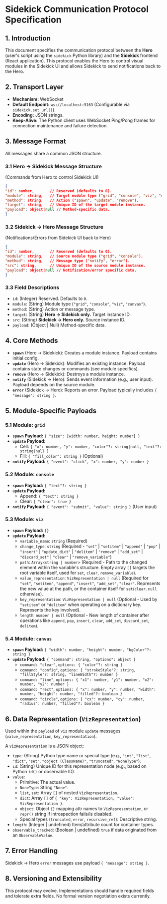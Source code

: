 # Sidekick Communication Protocol Specification

## 1. Introduction

This document specifies the communication protocol between the **Hero** (user's script using the `sidekick` Python library) and the **Sidekick** frontend (React application). This protocol enables the Hero to control visual modules in the Sidekick UI and allows Sidekick to send notifications back to the Hero.

## 2. Transport Layer

*   **Mechanism:** WebSocket
*   **Default Endpoint:** `ws://localhost:5163` (Configurable via `sidekick.set_url()`).
*   **Encoding:** JSON strings.
*   **Keep-Alive:** The Python client uses WebSocket Ping/Pong frames for connection maintenance and failure detection.

## 3. Message Format

All messages share a common JSON structure.

### 3.1 Hero -> Sidekick Message Structure

(Commands from Hero to control Sidekick UI)

```json
{
"id": number,       // Reserved (defaults to 0).
"module": string,   // Target module type ("grid", "console", "viz", "canvas").
"method": string,   // Action ("spawn", "update", "remove").
"target": string,   // Unique ID of the target module instance.
"payload": object|null // Method-specific data.
}
```

### 3.2 Sidekick -> Hero Message Structure

(Notifications/Errors from Sidekick UI back to Hero)

```json
{
"id": number,       // Reserved (defaults to 0).
"module": string,   // Source module type ("grid", "console").
"method": string,   // Message type ("notify", "error").
"src": string,      // Unique ID of the source module instance.
"payload": object|null // Notification/error specific data.
}
```

### 3.3 Field Descriptions

*   `id`: (Integer) Reserved. Defaults to `0`.
*   `module`: (String) Module type (`"grid"`, `"console"`, `"viz"`, `"canvas"`).
*   `method`: (String) Action or message type.
*   `target`: (String) **Hero -> Sidekick only.** Target instance ID.
*   `src`: (String) **Sidekick -> Hero only.** Source instance ID.
*   `payload`: (Object | Null) Method-specific data.

## 4. Core Methods

*   **`spawn`** (Hero -> Sidekick): Creates a module instance. Payload contains initial config.
*   **`update`** (Hero -> Sidekick): Modifies an existing instance. Payload contains state changes or commands (see module specifics).
*   **`remove`** (Hero -> Sidekick): Destroys a module instance.
*   **`notify`** (Sidekick -> Hero): Sends event information (e.g., user input). Payload depends on the source module.
*   **`error`** (Sidekick -> Hero): Reports an error. Payload typically includes `{ "message": string }`.

## 5. Module-Specific Payloads

### 5.1 Module: `grid`

*   **`spawn` Payload:** `{ "size": [width: number, height: number] }`
*   **`update` Payload:**
    *   Cell: `{ "x": number, "y": number, "color"?: string|null, "text"?: string|null }`
    *   Fill: `{ "fill_color": string }` (Optional)
*   **`notify` Payload:** `{ "event": "click", "x": number, "y": number }`

### 5.2 Module: `console`

*   **`spawn` Payload:** `{ "text"?: string }`
*   **`update` Payload:**
    *   Append: `{ "text": string }`
    *   Clear: `{ "clear": true }`
*   **`notify` Payload:** `{ "event": "submit", "value": string }` (User input)

### 5.3 Module: `viz`

*   **`spawn` Payload:** `{}`
*   **`update` Payload:**
    *   `variable_name`: `string` (Required)
    *   `change_type`: `string` (Required - `"set"` | `"setitem"` | `"append"` | `"pop"` | `"insert"` | `"update_dict"` | `"delitem"` | `"remove"` | `"add_set"` | `"discard_set"` | `"clear"` | `"remove_variable"`)
    *   `path`: `Array<string | number>` (Required - Path to the changed element within the variable's structure. Empty array `[]` targets the root variable itself, used for `set`, `clear`, `remove_variable`).
    *   `value_representation`: `VizRepresentation | null` (Required for `"set"`, `"setitem"`, `"append"`, `"insert"`, `"add_set"`, `"clear"`. Represents the new value at the path, or the container itself for `set`/`clear`. `null` otherwise).
    *   `key_representation`: `VizRepresentation | null` (Optional - Used by `"setitem"` or `"delitem"` when operating on a dictionary key. Represents the key involved).
    *   `length`: `number | null` (Optional - New length of container after operations like `append`, `pop`, `insert`, `clear`, `add_set`, `discard_set`, `delitem`).

### 5.4 Module: `canvas`

*   **`spawn` Payload:** `{ "width": number, "height": number, "bgColor"?: string }`
*   **`update` Payload:** `{ "command": string, "options": object }`
    *   `command: "clear"`, `options: { "color"?: string }`
    *   `command: "config"`, `options: { "strokeStyle"?: string, "fillStyle"?: string, "lineWidth"?: number }`
    *   `command: "line"`, `options: { "x1": number, "y1": number, "x2": number, "y2": number }`
    *   `command: "rect"`, `options: { "x": number, "y": number, "width": number, "height": number, "filled"?: boolean }`
    *   `command: "circle"`, `options: { "cx": number, "cy": number, "radius": number, "filled"?: boolean }`

## 6. Data Representation (`VizRepresentation`)

Used within the `payload` of `viz` module `update` messages (`value_representation`, `key_representation`).

A `VizRepresentation` is a JSON object:

*   `type`: (String) Python type name or special type (e.g., `"int"`, `"list"`, `"dict"`, `"set"`, `"object (ClassName)"`, `"truncated"`, `"NoneType"`).
*   `id`: (String) Unique ID for this representation node (e.g., based on Python `id()` or observable ID).
*   `value`:
    *   Primitive: The actual value.
    *   `NoneType`: String `"None"`.
    *   `list`, `set`: Array `[]` of nested `VizRepresentation`.
    *   `dict`: Array `[]` of `{ "key": VizRepresentation, "value": VizRepresentation }`.
    *   `object`: Object `{}` mapping attr names to `VizRepresentation`, or `repr()` string if introspection fails/is disabled.
    *   Special types (`truncated`, `error`, `recursive_ref`): Descriptive string.
*   `length`: (Integer | undefined) Item/attribute count for container types.
*   `observable_tracked`: (Boolean | undefined) `true` if data originated from an `ObservableValue`.

## 7. Error Handling

Sidekick -> Hero `error` messages use payload `{ "message": string }`.

## 8. Versioning and Extensibility

This protocol may evolve. Implementations should handle required fields and tolerate extra fields. No formal version negotiation exists currently.
